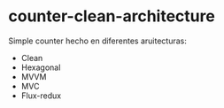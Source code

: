 # counter-clean-architecture

Simple counter hecho en diferentes aruitecturas:
- Clean
- Hexagonal
- MVVM
- MVC
- Flux-redux
